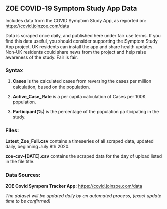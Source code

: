 ## ZOE COVID-19 Symptom Study App Data

Includes data from the COVID Symptom Study App, as reported on: https://covid.joinzoe.com/data

Data is scraped once daily, and published here under fair use terms. If you find this data useful, you should consider supporting the Symptom Study App project. UK residents can install the app and share health updates.  Non-UK residents could share news from the project and help raise awareness of the study. Fair is fair.


### Syntax

1. **Cases** is the calculated cases from reversing the cases per million calculation, based on the population.

2. **Active_Case_Rate** is a per capita calculation of Cases per 100K population.

3. **Participant(%)** is the percentage of the population participating in the study.



### Files:

**Latest_Zoe_Full.csv** contains a timeseries of all scraped data, updated daily, beginning July 8th 2020.

**zoe-csv-[DATE].csv** contains the scraped data for the day of upload listed in the file title.



### Data Sources:

**ZOE Covid Sympom Tracker App:** https://covid.joinzoe.com/data



_The dataset will be updated daily by an automated process, (exact update time to be confirmed)_
